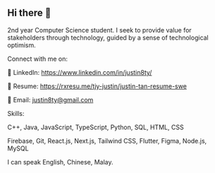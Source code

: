 ## Hi there 👋

2nd year Computer Science student. I seek to provide value for stakeholders through technology, guided by a sense of technological optimism.

Connect with me on:

💊 LinkedIn: https://www.linkedin.com/in/justin8ty/

📜 Resume: https://rxresu.me/tjy-justin/justin-tan-resume-swe

📧 Email: justin8ty@gmail.com

Skills:

C++, Java, JavaScript, TypeScript, Python, SQL, HTML, CSS

Firebase, Git, React.js, Next.js, Tailwind CSS, Flutter, Figma, Node.js, MySQL

I can speak English, Chinese, Malay.

<!--
**justin8ty/justin8ty** is a ✨ _special_ ✨ repository because its `README.md` (this file) appears on your GitHub profile.

Here are some ideas to get you started:

- 🔭 I’m currently working on ...
- 🌱 I’m currently learning ...
- 👯 I’m looking to collaborate on ...
- 🤔 I’m looking for help with ...
- 💬 Ask me about ...
- 📫 How to reach me: ...
- 😄 Pronouns: ...
- ⚡ Fun fact: ...
-->

